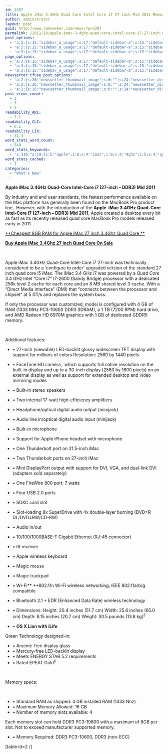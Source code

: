 ```yaml
---
id: 3397
title: Apple iMac 3.4GHz Quad Core Intel Core i7 27 inch Mid 2011 Memory Upgrades.
author: adminstrator
layout: post
guid: http://www.ramseeker.com/news/?p=3397
permalink: /2011/10/apple-imac-3-4ghz-quad-core-intel-core-i7-27-inch-mid-2011-memory-upgrades/
post_options:
  - 'a:5:{s:15:"sidebar_a_usage";s:17:"default-sidebar-a";s:15:"sidebar_b_usage";s:17:"default-sidebar-b";s:9:"hwa_usage";s:17:"default-headerbar";s:8:"ad_above";s:0:"";s:8:"ad_below";s:0:"";}'
  - 'a:5:{s:15:"sidebar_a_usage";s:17:"default-sidebar-a";s:15:"sidebar_b_usage";s:17:"default-sidebar-b";s:9:"hwa_usage";s:17:"default-headerbar";s:8:"ad_above";s:0:"";s:8:"ad_below";s:0:"";}'
  - 'a:5:{s:15:"sidebar_a_usage";s:17:"default-sidebar-a";s:15:"sidebar_b_usage";s:17:"default-sidebar-b";s:9:"hwa_usage";s:17:"default-headerbar";s:8:"ad_above";s:0:"";s:8:"ad_below";s:0:"";}'
page_options:
  - 'a:3:{s:15:"sidebar_a_usage";s:17:"default-sidebar-a";s:15:"sidebar_b_usage";s:17:"default-sidebar-b";s:9:"hwa_usage";s:17:"default-headerbar";}'
  - 'a:3:{s:15:"sidebar_a_usage";s:17:"default-sidebar-a";s:15:"sidebar_b_usage";s:17:"default-sidebar-b";s:9:"hwa_usage";s:17:"default-headerbar";}'
  - 'a:3:{s:15:"sidebar_a_usage";s:17:"default-sidebar-a";s:15:"sidebar_b_usage";s:17:"default-sidebar-b";s:9:"hwa_usage";s:17:"default-headerbar";}'
newssetter_tfuse_post_options:
  - 'a:2:{s:26:"newssetter_thumbnail_image";s:0:"";s:24:"newssetter_disable_image";s:4:"true";}'
  - 'a:2:{s:26:"newssetter_thumbnail_image";s:0:"";s:24:"newssetter_disable_image";s:4:"true";}'
  - 'a:2:{s:26:"newssetter_thumbnail_image";s:0:"";s:24:"newssetter_disable_image";s:4:"true";}'
post_views_count:
  - 3
  - 3
  - 3
readability_ARI:
  - 3.1
readability_CLI:
  - 6.1
readability_LIX:
  - 31.3
word_stats_word_count:
  - 549
word_stats_keywords:
  - 's:310:"a:19:{s:5:"apple";i:8;s:4:"imac";i:9;s:4:"4ghz";i:5;s:4:"quad";i:8;s:4:"core";i:13;s:5:"intel";i:4;s:4:"inch";i:10;s:4:"ddr3";i:6;i:2011;i:3;s:9:"processor";i:3;i:10600;i:3;s:6:"memory";i:7;s:7:"display";i:6;s:7:"support";i:4;s:5:"built";i:3;s:5:"audio";i:4;s:4:"slot";i:4;s:8:"wireless";i:3;s:6:"inches";i:3;}";'
word_stats_cached:
  - 1
categories:
  - "What's New"
---
```

<div style="float: right; margin-right: 5px;">
  <p>
  </p>
</div>

<div style="float: right; margin-right: 5px;">
</div>

<div style="float: right; margin-right: 5px;">
</div>

**Apple iMac 3.4GHz Quad-Core Intel-Core i7 (27-inch &#8211; DDR3) Mid 2011**

By industry and end user standards, the fastest performance available on the Mac platform has generally been found on the MacBook Pro product line.  However, with the introduction of the **Apple  iMac 3.4GHz Quad-Core Intel-Core i7 (27-inch &#8211; DDR3) Mid 2011**, Apple created a desktop every bit as fast as its recently released quad core MacBook Pro models released early in 2011.

[**Cheapest 8GB RAM for Apple iMac 27 inch 3.4Ghz Quad Core **][1]

[**Buy Apple iMac 3.4Ghz 27 inch Quad Core On Sale**][2]

&nbsp;

Apple iMac 3.4GHz Quad-Core Intel-Core i7 27-inch was technically considered to be a ‘configure to order’ upgraded version of the standard 27 inch quad core i5 iMac. The iMac 3.4 GHz i7 was powered by a *Quad Core* 3.4 GHz Intel &#8220;Core i7&#8221; I7-2600 (Sandy Bridge) processor with a dedicated 256k level 2 cache for each core and an 8 MB shared level 3 cache. With a &#8220;Direct Media Interface&#8221; (DMI) that &#8220;connects between the processor and chipset&#8221; at 5 GT/s and replaces the system buss.

If only the processor was customized, model is configured with 4 GB of RAM (1333 MHz PC3-10600 DDR3 SDRAM), a 1 TB (7200 RPM) hard drive, and AMD Radeon HD 6970M graphics with 1 GB of dedicated GDDR5 memory.

&nbsp;

Additional features:

  * • 27-inch (viewable) LED-backlit glossy widescreen TFT display with support for millions of colors Resolution: 2560 by 1440 pixels
  * • FaceTime HD camera,  which supports full native resolution on the built-in display and up to a 30-inch display (2560 by 1600 pixels) on an external display as well as support for extended desktop and video mirroring modes
  * • Built-in stereo speakers
  * • Two internal 17-watt high-efficiency amplifiers
  * • Headphone/optical digital audio output (minijack)
  * • Audio line in/optical digital audio input (minijack)
  * • Built-in microphone
  * • Support for Apple iPhone headset with microphone
  * • One Thunderbolt port on 21.5-inch iMac
  * • Two Thunderbolt ports on 27-inch iMac
  * • Mini DisplayPort output with support for DVI, VGA, and dual-link DVI (adapters sold separately)
  * • One FireWire 800 port; 7 watts
  * • Four USB 2.0 ports
  * • SDXC card slot
  * • Slot-loading 8x SuperDrive with 4x double-layer burning (DVD±R DL/DVD±RW/CD-RW)
  * • Audio in/out
  * • 10/100/1000BASE-T Gigabit Ethernet (RJ-45 connector)
  * • IR receiver
  * • Apple wireless keyboard
  * • Magic mouse
  * • Magic trackpad
  * • Wi-Fi** **802.11n Wi-Fi wireless networking; IEEE 802.11a/b/g compatible
  * • Bluetooth 2.1 + EDR (Enhanced Data Rate) wireless technology

  * • Dimensions: Height: 20.4 inches (51.7 cm) Width: 25.6 inches (65.0 cm) Depth: 8.15 inches (20.7 cm) Weight: 30.5 pounds (13.8 kg)<sup>3</sup>

  * • **OS X Lion with iLife**

Green Technology designed-in:

  * • Arsenic-free display glass
  * • Mercury-free LED-backlit display
  * • Meets ENERGY STAR 5.2 requirements
  * • Rated EPEAT Gold<sup>6</sup>

&nbsp;

Memory specs:

&nbsp;

  * • Standard RAM as shipped: 4 GB installed RAM (1333 Nhz)
  * • Maximum Memory Allowed: 16 GB
  * • Number of memory slots available: 4

Each memory slot can hold DDR3 PC3-10600 with a maximum of 8GB per slot. Not to exceed manufacturer supported memory.

  * • Memory Required: DDR3 PC3-10600, DDR3 (non-ECC)

<div>
  <strong></strong>[table id=2 /]
</div>

 [1]: http://www.ramseeker.com/8gb-corsair-memory-upgrades-are-cheap-right-now-with-10-rebate/
 [2]: http://www.amazon.com/s?ie=UTF8&ref_=nb_sb_ss_c_1_13&field-keywords=apple%20imac%203.4&url=search-alias%3Delectronics&sprefix=apple%20imac%203.?url=search-alias=electronics&_encoding=UTF8&tag=ramseeker-20&linkCode=ur2&camp=1789&creative=390957